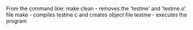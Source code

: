 From the command line:
make clean
      - removes the 'testme' and 'testme.o' file
make
      - compiles testme.c and creates object file
testme
      - executes the program
